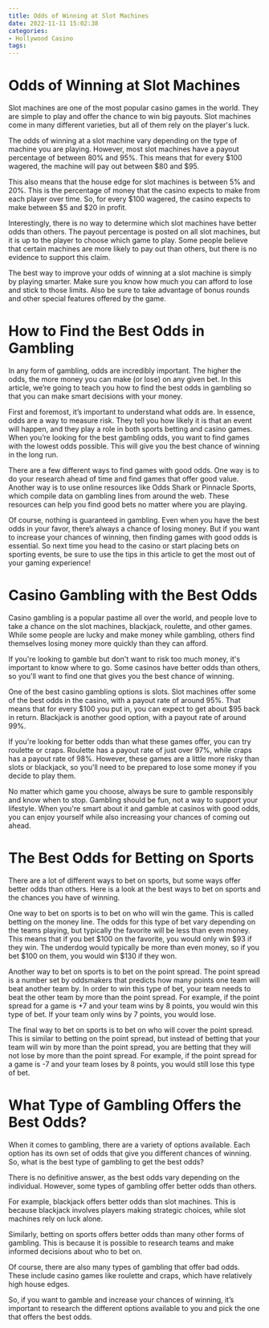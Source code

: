 ```yaml
---
title: Odds of Winning at Slot Machines
date: 2022-11-11 15:02:38
categories:
- Hollywood Casino
tags:
---
```



#  Odds of Winning at Slot Machines

Slot machines are one of the most popular casino games in the world. They are simple to play and offer the chance to win big payouts. Slot machines come in many different varieties, but all of them rely on the player's luck.

The odds of winning at a slot machine vary depending on the type of machine you are playing. However, most slot machines have a payout percentage of between 80% and 95%. This means that for every $100 wagered, the machine will pay out between $80 and $95.

This also means that the house edge for slot machines is between 5% and 20%. This is the percentage of money that the casino expects to make from each player over time. So, for every $100 wagered, the casino expects to make between $5 and $20 in profit.

Interestingly, there is no way to determine which slot machines have better odds than others. The payout percentage is posted on all slot machines, but it is up to the player to choose which game to play. Some people believe that certain machines are more likely to pay out than others, but there is no evidence to support this claim.

The best way to improve your odds of winning at a slot machine is simply by playing smarter. Make sure you know how much you can afford to lose and stick to those limits. Also be sure to take advantage of bonus rounds and other special features offered by the game.

#  How to Find the Best Odds in Gambling

In any form of gambling, odds are incredibly important. The higher the odds, the more money you can make (or lose) on any given bet. In this article, we’re going to teach you how to find the best odds in gambling so that you can make smart decisions with your money.

First and foremost, it’s important to understand what odds are. In essence, odds are a way to measure risk. They tell you how likely it is that an event will happen, and they play a role in both sports betting and casino games. When you’re looking for the best gambling odds, you want to find games with the lowest odds possible. This will give you the best chance of winning in the long run.

There are a few different ways to find games with good odds. One way is to do your research ahead of time and find games that offer good value. Another way is to use online resources like Odds Shark or Pinnacle Sports, which compile data on gambling lines from around the web. These resources can help you find good bets no matter where you are playing.

Of course, nothing is guaranteed in gambling. Even when you have the best odds in your favor, there’s always a chance of losing money. But if you want to increase your chances of winning, then finding games with good odds is essential. So next time you head to the casino or start placing bets on sporting events, be sure to use the tips in this article to get the most out of your gaming experience!

#  Casino Gambling with the Best Odds

Casino gambling is a popular pastime all over the world, and people love to take a chance on the slot machines, blackjack, roulette, and other games. While some people are lucky and make money while gambling, others find themselves losing money more quickly than they can afford.

If you're looking to gamble but don't want to risk too much money, it's important to know where to go. Some casinos have better odds than others, so you'll want to find one that gives you the best chance of winning.

One of the best casino gambling options is slots. Slot machines offer some of the best odds in the casino, with a payout rate of around 95%. That means that for every $100 you put in, you can expect to get about $95 back in return. Blackjack is another good option, with a payout rate of around 99%.

If you're looking for better odds than what these games offer, you can try roulette or craps. Roulette has a payout rate of just over 97%, while craps has a payout rate of 98%. However, these games are a little more risky than slots or blackjack, so you'll need to be prepared to lose some money if you decide to play them.

No matter which game you choose, always be sure to gamble responsibly and know when to stop. Gambling should be fun, not a way to support your lifestyle. When you're smart about it and gamble at casinos with good odds, you can enjoy yourself while also increasing your chances of coming out ahead.

#  The Best Odds for Betting on Sports

There are a lot of different ways to bet on sports, but some ways offer better odds than others. Here is a look at the best ways to bet on sports and the chances you have of winning.

One way to bet on sports is to bet on who will win the game. This is called betting on the money line. The odds for this type of bet vary depending on the teams playing, but typically the favorite will be less than even money. This means that if you bet $100 on the favorite, you would only win $93 if they win. The underdog would typically be more than even money, so if you bet $100 on them, you would win $130 if they won.

Another way to bet on sports is to bet on the point spread. The point spread is a number set by oddsmakers that predicts how many points one team will beat another team by. In order to win this type of bet, your team needs to beat the other team by more than the point spread. For example, if the point spread for a game is +7 and your team wins by 8 points, you would win this type of bet. If your team only wins by 7 points, you would lose.

The final way to bet on sports is to bet on who will cover the point spread. This is similar to betting on the point spread, but instead of betting that your team will win by more than the point spread, you are betting that they will not lose by more than the point spread. For example, if the point spread for a game is -7 and your team loses by 8 points, you would still lose this type of bet.

#  What Type of Gambling Offers the Best Odds?

When it comes to gambling, there are a variety of options available. Each option has its own set of odds that give you different chances of winning. So, what is the best type of gambling to get the best odds?

There is no definitive answer, as the best odds vary depending on the individual. However, some types of gambling offer better odds than others.

For example, blackjack offers better odds than slot machines. This is because blackjack involves players making strategic choices, while slot machines rely on luck alone.

Similarly, betting on sports offers better odds than many other forms of gambling. This is because it is possible to research teams and make informed decisions about who to bet on.

Of course, there are also many types of gambling that offer bad odds. These include casino games like roulette and craps, which have relatively high house edges.

So, if you want to gamble and increase your chances of winning, it’s important to research the different options available to you and pick the one that offers the best odds.
